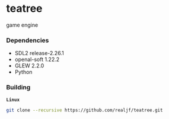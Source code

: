 # teatree
game engine


### Dependencies
- SDL2 release-2.26.1
- openal-soft 1.22.2
- GLEW 2.2.0
- Python



### Building
**`Linux`**
```sh
git clone --recursive https://github.com/realjf/teatree.git
```
